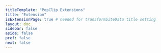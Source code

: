 ```yaml
---
titleTemplate: "PopClip Extensions"
title: "Extension"
isExtensionPage: true # needed for transformSiteData title setting
layout: doc
sidebar: false
aside: false
pref: false
next: false
---
```

<script setup lang="ts">
import DirectoryPage from '/src/DirectoryPage.vue';
</script>

<DirectoryPage><!-- @content --></DirectoryPage>
